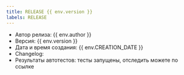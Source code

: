```yaml
---
title: RELEASE {{ env.version }}
labels: RELEASE
---
```

- Автор релиза: {{ env.author }}
- Версия: {{ env.version }}
- Дата и время создания: {{ env.CREATION_DATE }}
- Changelog:
- Результаты автотестов: тесты запущены, отследить можете по ссылке
